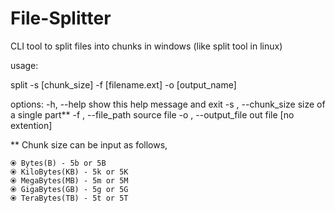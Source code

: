 # File-Splitter


CLI tool to split files into chunks in windows (like split tool in linux)



usage:

split -s [chunk_size] -f [filename.ext] -o [output_name]

options:
  -h, --help           show this help message and exit
  -s , --chunk_size    size of a single part**
  -f , --file_path     source file
  -o , --output_file   out file [no extention]
  
  ** Chunk size can be input as follows,
  
    ⦿ Bytes(B) - 5b or 5B
    ⦿ KiloBytes(KB) - 5k or 5K
    ⦿ MegaBytes(MB) - 5m or 5M
    ⦿ GigaBytes(GB) - 5g or 5G
    ⦿ TeraBytes(TB) - 5t or 5T
  
